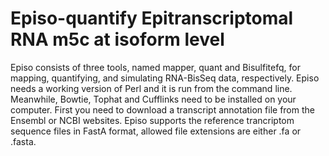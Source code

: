 # Episo-quantify Epitranscriptomal RNA m5c at isoform level
Episo consists of three tools, named mapper, quant and Bisulfitefq, for mapping, quantifying, and simulating RNA-BisSeq data, respectively. Episo needs a working version of Perl and it is run from the command line. Meanwhile, Bowtie, Tophat and Cufflinks need to be installed on your computer. First you need to download a transcript annotation file from the Ensembl or NCBI websites. Episo supports the reference trancriptom sequence files in FastA format, allowed file extensions are either .fa or .fasta.
